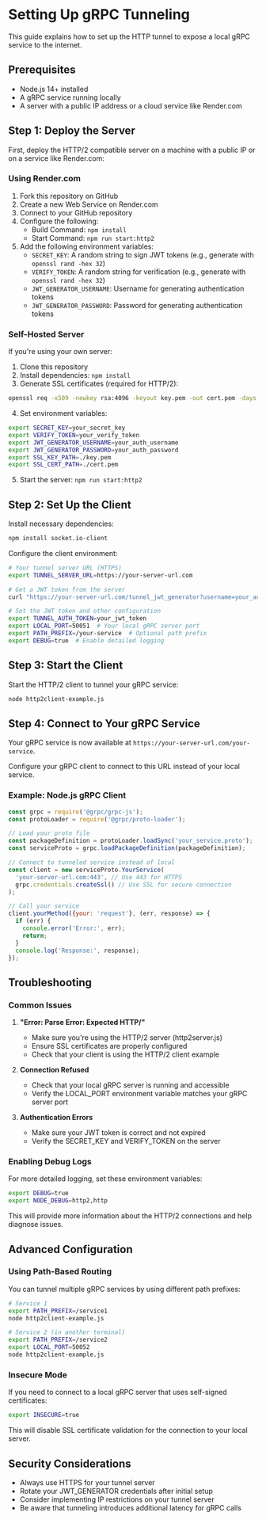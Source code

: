# Setting Up gRPC Tunneling

This guide explains how to set up the HTTP tunnel to expose a local gRPC service to the internet.

## Prerequisites

- Node.js 14+ installed
- A gRPC service running locally
- A server with a public IP address or a cloud service like Render.com

## Step 1: Deploy the Server

First, deploy the HTTP/2 compatible server on a machine with a public IP or on a service like Render.com:

### Using Render.com

1. Fork this repository on GitHub
2. Create a new Web Service on Render.com
3. Connect to your GitHub repository
4. Configure the following:
   - Build Command: `npm install`
   - Start Command: `npm run start:http2`
5. Add the following environment variables:
   - `SECRET_KEY`: A random string to sign JWT tokens (e.g., generate with `openssl rand -hex 32`)
   - `VERIFY_TOKEN`: A random string for verification (e.g., generate with `openssl rand -hex 32`)
   - `JWT_GENERATOR_USERNAME`: Username for generating authentication tokens
   - `JWT_GENERATOR_PASSWORD`: Password for generating authentication tokens

### Self-Hosted Server

If you're using your own server:

1. Clone this repository
2. Install dependencies: `npm install`
3. Generate SSL certificates (required for HTTP/2):
```bash
openssl req -x509 -newkey rsa:4096 -keyout key.pem -out cert.pem -days 365 -nodes
```
4. Set environment variables:
```bash
export SECRET_KEY=your_secret_key
export VERIFY_TOKEN=your_verify_token
export JWT_GENERATOR_USERNAME=your_auth_username
export JWT_GENERATOR_PASSWORD=your_auth_password
export SSL_KEY_PATH=./key.pem
export SSL_CERT_PATH=./cert.pem
```
5. Start the server: `npm run start:http2`

## Step 2: Set Up the Client

Install necessary dependencies:

```bash
npm install socket.io-client
```

Configure the client environment:

```bash
# Your tunnel server URL (HTTPS) 
export TUNNEL_SERVER_URL=https://your-server-url.com

# Get a JWT token from the server
curl "https://your-server-url.com/tunnel_jwt_generator?username=your_auth_username&password=your_auth_password"

# Set the JWT token and other configuration
export TUNNEL_AUTH_TOKEN=your_jwt_token
export LOCAL_PORT=50051  # Your local gRPC server port
export PATH_PREFIX=/your-service  # Optional path prefix
export DEBUG=true  # Enable detailed logging
```

## Step 3: Start the Client

Start the HTTP/2 client to tunnel your gRPC service:

```bash
node http2client-example.js
```

## Step 4: Connect to Your gRPC Service

Your gRPC service is now available at `https://your-server-url.com/your-service`.

Configure your gRPC client to connect to this URL instead of your local service.

### Example: Node.js gRPC Client

```javascript
const grpc = require('@grpc/grpc-js');
const protoLoader = require('@grpc/proto-loader');

// Load your proto file
const packageDefinition = protoLoader.loadSync('your_service.proto');
const serviceProto = grpc.loadPackageDefinition(packageDefinition);

// Connect to tunneled service instead of local
const client = new serviceProto.YourService(
  'your-server-url.com:443', // Use 443 for HTTPS
  grpc.credentials.createSsl() // Use SSL for secure connection
);

// Call your service
client.yourMethod({your: 'request'}, (err, response) => {
  if (err) {
    console.error('Error:', err);
    return;
  }
  console.log('Response:', response);
});
```

## Troubleshooting

### Common Issues

1. **"Error: Parse Error: Expected HTTP/"**
   - Make sure you're using the HTTP/2 server (http2server.js)
   - Ensure SSL certificates are properly configured
   - Check that your client is using the HTTP/2 client example

2. **Connection Refused**
   - Check that your local gRPC server is running and accessible
   - Verify the LOCAL_PORT environment variable matches your gRPC server port

3. **Authentication Errors**
   - Make sure your JWT token is correct and not expired
   - Verify the SECRET_KEY and VERIFY_TOKEN on the server

### Enabling Debug Logs

For more detailed logging, set these environment variables:

```bash
export DEBUG=true
export NODE_DEBUG=http2,http
```

This will provide more information about the HTTP/2 connections and help diagnose issues.

## Advanced Configuration

### Using Path-Based Routing

You can tunnel multiple gRPC services by using different path prefixes:

```bash
# Service 1
export PATH_PREFIX=/service1
node http2client-example.js

# Service 2 (in another terminal)
export PATH_PREFIX=/service2
export LOCAL_PORT=50052
node http2client-example.js
```

### Insecure Mode

If you need to connect to a local gRPC server that uses self-signed certificates:

```bash
export INSECURE=true
```

This will disable SSL certificate validation for the connection to your local server.

## Security Considerations

- Always use HTTPS for your tunnel server
- Rotate your JWT_GENERATOR credentials after initial setup
- Consider implementing IP restrictions on your tunnel server
- Be aware that tunneling introduces additional latency for gRPC calls 